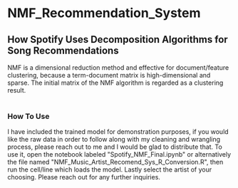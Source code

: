 # NMF_Recommendation_System
## How Spotify Uses Decomposition Algorithms for Song Recommendations
NMF is a dimensional reduction method and effective for document/feature clustering, because a term-document matrix is high-dimensional and sparse. 
The initial matrix of the NMF algorithm is regarded as a clustering result.
<br><br>
### How To Use
I have included the trained model for demonstration purposes, if you would like the raw data in order to follow along 
with my cleaning and wrangling process, please reach out to me and I would be glad to distribute that. 
To use it, open the notebook labeled "Spotify_NMF_Final.ipynb" or alternatively the file named "NMF_Music_Artist_Recomend_Sys_R_Conversion.R", then run the cell/line which loads the model. Lastly select the artist of your choosing.
Please reach out for any further inquiries. 
